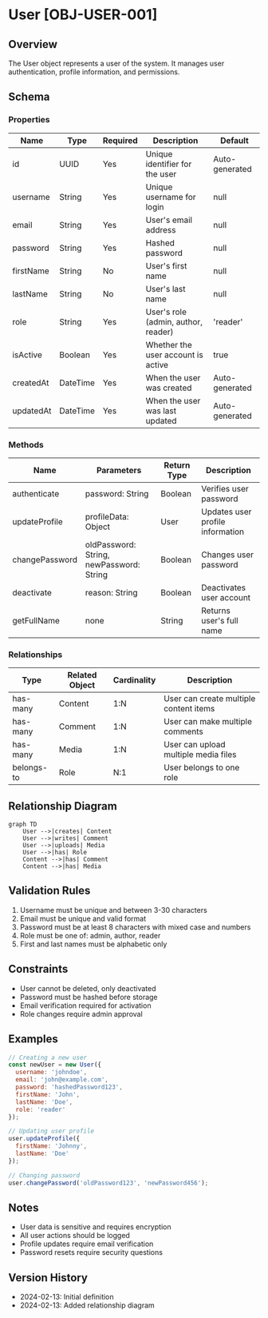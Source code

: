 # User [OBJ-USER-001]

## Overview
The User object represents a user of the system. It manages user authentication, profile information, and permissions.

## Schema

### Properties
| Name | Type | Required | Description | Default |
|------|------|----------|-------------|---------|
| id | UUID | Yes | Unique identifier for the user | Auto-generated |
| username | String | Yes | Unique username for login | null |
| email | String | Yes | User's email address | null |
| password | String | Yes | Hashed password | null |
| firstName | String | No | User's first name | null |
| lastName | String | No | User's last name | null |
| role | String | Yes | User's role (admin, author, reader) | 'reader' |
| isActive | Boolean | Yes | Whether the user account is active | true |
| createdAt | DateTime | Yes | When the user was created | Auto-generated |
| updatedAt | DateTime | Yes | When the user was last updated | Auto-generated |

### Methods
| Name | Parameters | Return Type | Description |
|------|------------|-------------|-------------|
| authenticate | password: String | Boolean | Verifies user password |
| updateProfile | profileData: Object | User | Updates user profile information |
| changePassword | oldPassword: String, newPassword: String | Boolean | Changes user password |
| deactivate | reason: String | Boolean | Deactivates user account |
| getFullName | none | String | Returns user's full name |

### Relationships
| Type | Related Object | Cardinality | Description |
|------|----------------|--------------|-------------|
| has-many | Content | 1:N | User can create multiple content items |
| has-many | Comment | 1:N | User can make multiple comments |
| has-many | Media | 1:N | User can upload multiple media files |
| belongs-to | Role | N:1 | User belongs to one role |

## Relationship Diagram
```mermaid
graph TD
    User -->|creates| Content
    User -->|writes| Comment
    User -->|uploads| Media
    User -->|has| Role
    Content -->|has| Comment
    Content -->|has| Media
```

## Validation Rules
1. Username must be unique and between 3-30 characters
2. Email must be unique and valid format
3. Password must be at least 8 characters with mixed case and numbers
4. Role must be one of: admin, author, reader
5. First and last names must be alphabetic only

## Constraints
- User cannot be deleted, only deactivated
- Password must be hashed before storage
- Email verification required for activation
- Role changes require admin approval

## Examples
```javascript
// Creating a new user
const newUser = new User({
  username: 'johndoe',
  email: 'john@example.com',
  password: 'hashedPassword123',
  firstName: 'John',
  lastName: 'Doe',
  role: 'reader'
});

// Updating user profile
user.updateProfile({
  firstName: 'Johnny',
  lastName: 'Doe'
});

// Changing password
user.changePassword('oldPassword123', 'newPassword456');
```

## Notes
- User data is sensitive and requires encryption
- All user actions should be logged
- Profile updates require email verification
- Password resets require security questions

## Version History
- 2024-02-13: Initial definition
- 2024-02-13: Added relationship diagram 